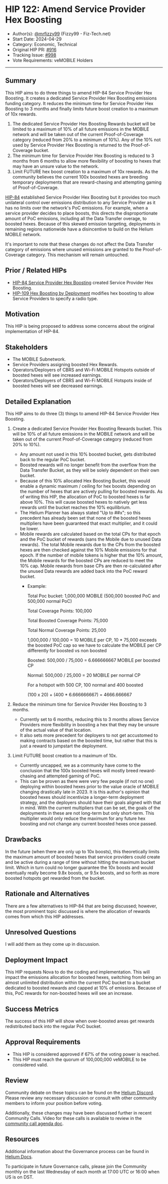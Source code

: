 # HIP 122: Amend Service Provider Hex Boosting

- Author(s): [@mrfizzy99](https://github.com/mrfizzy99) (Fizzy99 - Fiz-Tech.net)
- Start Date: 2024-04-29
- Category: Economic, Technical
- Original HIP PR: [#916](https://github.com/helium/HIP/pull/916)
- Tracking Issue: [#998](https://github.com/helium/HIP/issues/998)
- Vote Requirements: veMOBILE Holders

---

## Summary

This HIP aims to do three things to amend HIP-84 Service Provider Hex Boosting. It creates a dedicated Service Provider Hex Boosting emissions funding category. It reduces the minimum time for Service Provider Hex Boosting to 3 months and finally limits future boost creation to a maximum of 10x rewards.

1. The dedicated Service Provider Hex Boosting Rewards bucket will be limited to a maximum of 10% of all future emissions in the MOBILE network and will be taken out of the current Proof-of-Coverage category (reduced from 20% to a minimum of 10%). Any of the 10% not used by Service Provider Hex Boosting is returned to the Proof-of-Coverage bucket.
2. The minimum time for Service Provider Hex Boosting is reduced to 3 months from 6 months to allow more flexibility of boosting to hexes that may have an unsure value to the network.
3. Limit FUTURE hex boost creation to a maximum of 10x rewards. As the community believes the current 100x boosted hexes are breeding temporary deployments that are reward-chasing and attempting gaming of Proof-of-Coverage.

[HIP-84](./0084-service-provider-hex-boosting.md) established Service Provider Hex Boosting but it provides too much unilateral control over emissions distribution to any Service Provider as it has no limits over the network's PoC emissions. For example, when a service provider decides to place boosts, this directs the disproportionate amount of PoC emissions, including all the Data Transfer overage, to boosted hexes. Because of this skewed emission targeting, deployments in remaining regions nationwide have a disincentive to build on the Helium MOBILE network.

It's important to note that these changes do not affect the Data Transfer category of emissions where unused emissions are granted to the Proof-of-Coverage category. This mechanism will remain untouched.


## Prior / Related HIPs

* [HIP-84 Service Provider Hex Boosting](https://github.com/helium/HIP/blob/main/0084-service-provider-hex-boosting.md) created Service Provider Hex Boosting.
* [HIP-109 Hex Boosting by Deployment](https://github.com/helium/HIP/blob/main/0109-hex-boosting-by-deployment.md) modifies hex boosting to allow Service Providers to specify a radio type.

## Motivation

This HIP is being proposed to address some concerns about the original implementation of HIP-84.

## Stakeholders

- The MOBILE Subnetwork.
- Service Providers assigning boosted Hex Rewards.
- Operators/Deployers of CBRS and Wi-Fi MOBILE Hotspots outside of boosted hexes will see increased earnings.
- Operators/Deployers of CBRS and Wi-Fi MOBILE Hotspots inside of boosted hexes will see decreased earnings.

## Detailed Explanation

This HIP aims to do three (3) things to amend HIP-84 Service Provider Hex Boosting.

1. Create a dedicated Service Provider Hex Boosting Rewards bucket. This will be 10% of all future emissions in the MOBILE network and will be taken out of the current Proof-of-Coverage category (reduced from 20% to 10%).
   - Any amount not used in this 10% boosted bucket, gets distributed back to the regular PoC bucket.
   - Boosted rewards will no longer benefit from the overflow from the Data Transfer Bucket, as they will be solely dependent on their own bucket.
   - Because of this 10% allocated Hex Boosting Bucket, this would enable a dynamic maximum / ceiling for hex boosts depending on the number of hexes that are actively pulling for boosted rewards. As of writing this HIP, the allocation of PoC to boosted hexes is far above 10%. This will cause boosted hexes to natively get less rewards until the bucket reaches the 10% equilibrium.
   - The Helium Planner has always stated "Up to ##x"; so this precedent has already been set that none of the boosted hexes multipliers have been guaranteed that exact multiplier, and it could be lower.
   - Mobile rewards are calculated based on the total CPs for that epoch and the PoC bucket of rewards (sans the Mobile due to unused Data rewards). The total Mobile rewards due to the CPs from the boosted hexes are then checked against the 10% Mobile emissions for that epoch. If the number of mobile tokens is higher that the 10% amount, the Mobile rewards for the boosted CPs are reduced  to meet the 10% cap. Mobile rewards from base CPs are then re-calculated after the unused Data rewards are added back into the PoC reward bucket.
      - Example:

         Total Poc bucket: 1,000,000 MOBILE  (500,000 boosted PoC and 500,000 normal PoC)
   
         Total Coverage Points: 100,000
      
         Total Boosted Coverage Points: 75,000
      
         Total Normal Coverage Points: 25,000
      
         1,000,000 / 100,000 = 10 MOBILE per CP, 10 * 75,000 exceeds the boosted PoC cap so we have to calculate the MOBILE per CP differently for boosted vs non boosted
     
         Boosted: 500,000 / 75,000 = 6.666666667 MOBILE per boosted CP
     
         Normal: 500,000 / 25,000 = 20 MOBILE per normal CP
     
         For a hotspot with 500 CP, 100 normal and 400 boosted
     
         (100 x 20) + (400 * 6.666666667) = 4666.666667


3. Reduce the minimum time for Service Provider Hex Boosting to 3 months.
   - Currently set to 6 months, reducing this to 3 months allows Service Providers more flexibility in boosting a hex that they may be unsure of the actual value of that location.
   - It also sets more precedent for deployers to not get accustomed to making contracts based on the boosted time, but rather that this is just a reward to jumpstart the deployment.

4. Limit FUTURE boost creation to a maximum of 10x.
   - Currently uncapped, we as a community have come to the conclusion that the 100x boosted hexes will mostly breed reward-chasing and attempted gaming of PoC.
   - This can be proven as there were very few people (if not no one) deploying within boosted hexes prior to the value oracle of MOBILE changing drastically late in 2023. It is this author's opinion that boosted hexes should incentivize a longer-term deployment strategy, and the deployers should have their goals aligned with that in mind. With the current multipliers that can be set, the goals of the deployments in these are not long-term but only short-term. This multiplier would only reduce the maximum for any future hex boosting and not change any current boosted hexes once passed.


## Drawbacks

In the future (when there are only up to 10x boosts), this theoretically limits the maximum amount of boosted hexes that service providers could create and be active during a range of time without hitting the maximum bucket limit. Which in turn could no longer guarantee the 10x boosts and would eventually really become 9.8x boosts, or 9.5x boosts, and so forth as more boosted hotspots get rewarded from the bucket.

## Rationale and Alternatives

There are a few alternatives to HIP-84 that are being discussed; however, the most prominent topic discussed is where the allocation of rewards comes from which this HIP addresses.

## Unresolved Questions

I will add them as they come up in discussion.

## Deployment Impact

This HIP requests Nova to do the coding and implementation. This will impact the emissions allocation for boosted hexes, switching from being an almost unlimited distribution within the current PoC bucket to a bucket dedicated to boosted rewards and capped at 10% of emissions. Because of this, PoC rewards for non-boosted hexes will see an increase.


## Success Metrics

The success of this HIP will show when over-boosted areas get rewards redistributed back into the regular PoC bucket.

## Approval Requirements

* This HIP is considered approved if 67% of the voting power is reached.
* This HIP must reach the quorum of 100,000,000 veMOBILE to be considered valid.

## Review

Community debate on these topics can be found on the [Helium Discord](https://discord.com/invite/helium). Please review any necessary discussion or consult with other community members to inform your position before voting.

Additionally, these changes may have been discussed further in recent Community Calls. Video for these calls is available to review in the [community call agenda doc](https://helium.foundation/community-call).

## Resources

Additional information about the Governance process can be found in [Helium Docs](https://docs.helium.com/governance).

To participate in future Governance calls, please join the Community monthly on the last Wednesday of each month at 17:00 UTC or 16:00 when US is on DST.
